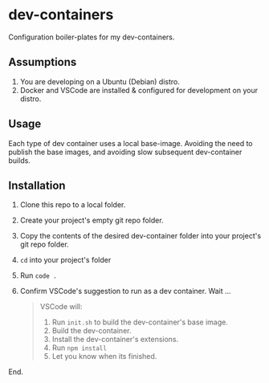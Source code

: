 # dev-containers

Configuration boiler-plates for my dev-containers.

## Assumptions

1. You are developing on a Ubuntu (Debian) distro.
2. Docker and VSCode are installed & configured for development on your distro.

## Usage

Each type of dev container uses a local base-image. Avoiding the need to publish the base images, and avoiding slow subsequent dev-container builds.

## Installation

1. Clone this repo to a local folder.
2. Create your project's empty git repo folder.
3. Copy the contents of the desired dev-container folder into your project's git repo folder.
4. `cd` into your project's folder
5. Run `code .`
6. Confirm VSCode's suggestion to run as a dev container. Wait ...

    >VSCode will:
    >1. Run `init.sh` to build the dev-container's base image.
    >2. Build the dev-container.
    >3. Install the dev-container's extensions.
    >4. Run `npm install`
    >5. Let you know when its finished.

End.
